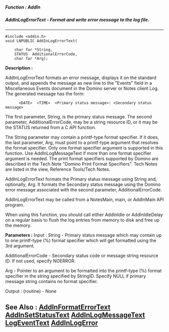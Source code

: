 ##### Function : AddIn
##### AddInLogErrorText - Format and write error message to the log file.
---
```
#include <addin.h>
void LNPUBLIC AddInLogErrorText(

	char far *String,
	STATUS  AdditionalErrorCode,
	char far *Arg);
```
**Description :**

AddInLogErrorText formats an error message, displays it on the standard output, 
and appends the message as new line to the "Events" field in a Miscellaneous 
Events document in the Domino server or Notes client Log.  The generated 
message has the form:
 
          <DATE>  <TIME>  <Primary status message>: <Secondary status message>

The first parameter, String, is the primary status message. The second 
parameter, AdditionalErrorCode, may be a string resource ID, or it may be the 
STATUS returned from a C API function.

The String parameter may contain a printf-type format specifier. If it does, 
the last parameter, Arg, must point to a printf-type argument that resolves the 
format specifier.  Only one format specifier argument is supported in this 
function.  Use AddInLogMessageText if more than one format specifier argument 
is needed.  The print format specifiers supported by Domino are described in 
the Tech Note "Domino Print Format Specifiers".  Tech Notes are listed in the 
view, Reference Tools/Tech Notes.

AddInLogErrorText formats the Primary status message using String and, 
optionally, Arg.  It formats the Secondary status message using the Domino 
error message associated with the second parameter, AdditionalErrorCode.

AddInLogErrorText may be called from a NotesMain, main, or AddInMain API 
program. 

When using this function, you should call either AddInIdle or AddInIdleDelay on 
a regular basis to flush the log entries from memory to disk and free up the 
memory.

**Parameters :**
Input :
String  -  Primary status message which may contain up to one printf-type (%) format specifier which will get formatted using the 3rd argument.

AdditionalErrorCode  -  Secondary status code or message string resource ID.  If not used, specify NOERROR.

Arg  -  Pointer to an argument to be formatted into the  printf-type (%) format specifier in the string specified by StringID. Specify NULL if primary message string contains no format specifier.

Output :
(routine)  -  None



**See Also :**
[AddInFormatErrorText](/domino-c-api-docs/reference/Func/AddInFormatErrorText)
[AddInSetStatusText](/domino-c-api-docs/reference/Func/AddInSetStatusText)
[AddInLogMessageText](/domino-c-api-docs/reference/Func/AddInLogMessageText)
[LogEventText](/domino-c-api-docs/reference/Func/LogEventText)
[AddInLogError](/domino-c-api-docs/reference/Func/AddInLogError)
---
